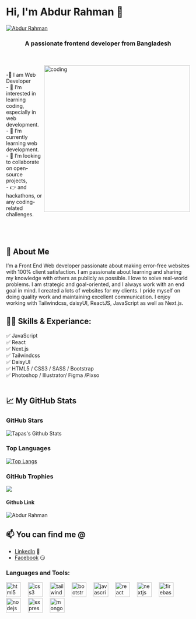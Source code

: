 # Hi, I'm Abdur Rahman 👋  
[<img src='https://i.ibb.co.com/zr9SfHP/1729056367064.jpg' alt='Abdur Rahman'>](https://github.com/yasin-sorkar47/)  
<h3 align="center">A passionate frontend developer from Bangladesh</h3>  
<br>  
<br>  
<img align="right" alt="coding" width="400" src="https://user-images.githubusercontent.com/55389276/140866485-8fb1c876-9a8f-4d6a-98dc-08c4981eaf70.gif">  
<br>  
-👑 I am Web Developer  
<br>  
- 👀 I’m interested in learning coding, especially in web development.  
<br>  
- 🌱 I’m currently learning web development.  
<br>  
- 💞️ I’m looking to collaborate on open-source projects,  
<br>  
- 👉 and hackathons, or any coding-related challenges.  
<br>  
<br>  
<br>  
<br>  

## 🚀 About Me  
I’m a Front End Web developer passionate about making error-free websites with 100% client satisfaction. I am passionate about learning and sharing my knowledge with others as publicly as possible. I love to solve real-world problems. I am strategic and goal-oriented, and I always work with an end goal in mind. I created a lots of websites for my clients. I pride myself on doing quality work and maintaining excellent communication. I enjoy working with Tailwindcss, daisyUI, ReactJS, JavaScript as well as Next.js.  

## 👨‍💻 Skills & Experiance:  
✅ JavaScript  
✅ React  
✅ Next.js  
✅ Tailwindcss  
✅ DaisyUI  
✅ HTML5 / CSS3 / SASS / Bootstrap  
✅ Photoshop / Illustrator/ Figma /Pixso  
<br>  

## 📈 My GitHub Stats  

### GitHub Stars  
![Tapas's Github Stats](https://github-readme-stats.vercel.app/api?username=Ab-Rahman10&show_icons=true&theme=radical)  

### Top Languages  
[![Top Langs](https://github-readme-stats.vercel.app/api/top-langs/?username=Ab-Rahman10&layout=compact)](https://github.com/anuraghazra/github-readme-stats)  

### GitHub Trophies  
<img src="https://github-profile-trophy.vercel.app/?username=Ab-Rahman10&theme=juicyfresh&no-bg=true" />  

####  Github Link  
<p align="left"> <img src="https://komarev.com/ghpvc/?username=Ab-Rahman10&label=Profile%20views&color=0e75b6&style=flat" alt="Abdur Rahman" /> </p>  

## 📫 You can find me @  
<!-- YOU-CAN-FIND-ME:START -->   
- [LinkedIn](https://www.linkedin.com/in/abdur-rahman-142524345/) 💼  
- [Facebook](https://www.facebook.com/ab.rahman.253080/) 😏  
<!-- YOU-CAN-FIND-ME:END -->  

<h3 align="left">Languages and Tools:</h3>  
<div align="left">
  <img src="https://cdn.jsdelivr.net/gh/devicons/devicon/icons/html5/html5-original.svg" height="40" alt="html5 logo"  />
  <img width="12" />
  <img src="https://cdn.jsdelivr.net/gh/devicons/devicon/icons/css3/css3-original.svg" height="40" alt="css3 logo"  />
  <img width="12" />
  <img src="https://camo.githubusercontent.com/52643e404ca1a1d90beb0095ebddda4b16b8c30dfcfeb5d42355a2df037c7c8e/68747470733a2f2f7777772e766563746f726c6f676f2e7a6f6e652f6c6f676f732f7461696c77696e646373732f7461696c77696e646373732d69636f6e2e737667" height="40" alt="tailwindcss logo"  />
  <img width="12" />
  <img src="https://cdn.jsdelivr.net/gh/devicons/devicon/icons/bootstrap/bootstrap-original.svg" height="40" alt="bootstrap logo"  />
  <img width="12" />
  <img src="https://cdn.jsdelivr.net/gh/devicons/devicon/icons/javascript/javascript-original.svg" height="40" alt="javascript logo"  />
  <img width="12" />
  <img src="https://cdn.jsdelivr.net/gh/devicons/devicon/icons/react/react-original.svg" height="40" alt="react logo"  />
  <img width="12" />
  <img src="https://cdn.jsdelivr.net/gh/devicons/devicon/icons/nextjs/nextjs-original.svg" height="40" alt="nextjs logo"  />
  <img width="12" />
  <img src="https://cdn.jsdelivr.net/gh/devicons/devicon/icons/firebase/firebase-plain.svg" height="40" alt="firebase logo"  />
  <img width="12" />
  <img src="https://cdn.jsdelivr.net/gh/devicons/devicon/icons/nodejs/nodejs-original.svg" height="40" alt="nodejs logo"  />
  <img width="12" />
  <img src="https://i.ibb.co.com/gjGt8QQ/download-removebg-preview-1.png" height="40" alt="express logo"  />
  <img width="12" />
  <img src="https://cdn.jsdelivr.net/gh/devicons/devicon/icons/mongodb/mongodb-original.svg" height="40" alt="mongodb logo"  />
</div>
